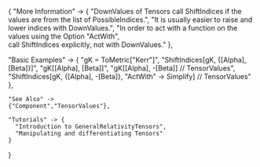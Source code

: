 {
  "More Information" -> {
      "DownValues of Tensors call ShiftIndices if the values are from the list of PossibleIndices.",
      "It is usually easier to raise and lower indices with DownValues.",
      "In order to act with a function on the values using the Option \"ActWith\", \
call ShiftIndices explicitly, not with DownValues."
  },

  "Basic Examples" -> {
    "gK = ToMetric[\"Kerr\"]",
    "ShiftIndices[gK, {\[Alpha], \[Beta]}]",
    "gK[\[Alpha], \[Beta]]",
    "gK[\[Alpha], -\[Beta]] // TensorValues",
    "ShiftIndices[gK, {\[Alpha], -\[Beta]}, \"ActWith\" -> Simplify] // TensorValues"
    },

    "See Also" ->
    {"Component","TensorValues"},

    "Tutorials" -> {
      "Introduction to GeneralRelativityTensors",
      "Manipulating and differentiating Tensors"
    }

}
